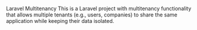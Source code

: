 Laravel Multitenancy
This is a Laravel project with multitenancy functionality that allows multiple tenants (e.g., users, companies) to share the same application while keeping their data isolated.

